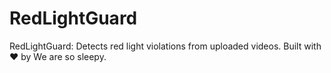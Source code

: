 # RedLightGuard
RedLightGuard: Detects red light violations from uploaded videos. Built with ❤️ by We are so sleepy.